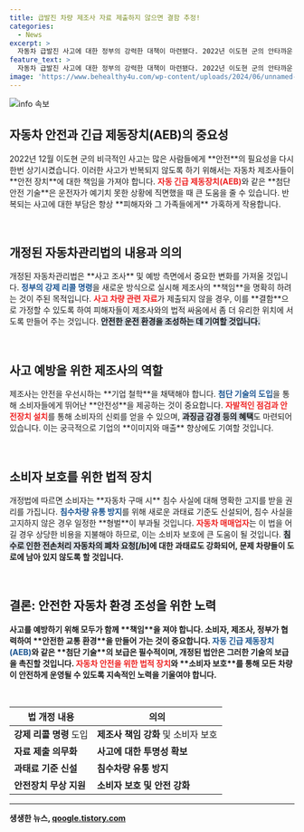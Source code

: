 ```yaml
---
title: 급발진 차량 제조사 자료 제출하지 않으면 결함 추정!
categories:
  - News
excerpt: >
  자동차 급발진 사고에 대한 정부의 강력한 대책이 마련됐다. 2022년 이도현 군의 안타까운 사고를 토대로, 자동차 제조사가 사고 관련 자료를 제출하지 않으면 차량에 결함이 있는 것으로 간주된다. 새 개정안이 시행되면 제조사는 강제 리콜에 직면할 수 있으며, 침수 차량 불법 유통에 대한 처벌도 강화된다. 소비자 보호와 안전을 위해 한층 강력해진 법안의 전말을 확인해보라!
feature_text: >
  자동차 급발진 사고에 대한 정부의 강력한 대책이 마련됐다. 2022년 이도현 군의 안타까운 사고를 토대로, 자동차 제조사가 사고 관련 자료를 제출하지 않으면 차량에 결함이 있는 것으로 간주된다. 새 개정안이 시행되면 제조사는 강제 리콜에 직면할 수 있으며, 침수 차량 불법 유통에 대한 처벌도 강화된다. 소비자 보호와 안전을 위해 한층 강력해진 법안의 전말을 확인해보라!
image: 'https://www.behealthy4u.com/wp-content/uploads/2024/06/unnamed-file.png'
---
```


<p><img src="https://www.behealthy4u.com/wp-content/uploads/2024/06/unnamed-file.png" alt="info 속보" /></p>

<h2 data-ke-size="size26">자동차 안전과 긴급 제동장치(AEB)의 중요성</h2>

<p data-ke-size="size16">2022년 12월 이도현 군의 비극적인 사고는 많은 사람들에게 **안전**의 필요성을 다시 한번 상기시켰습니다. 이러한 사고가 반복되지 않도록 하기 위해서는 자동차 제조사들이 **안전 장치**에 대한 책임을 가져야 합니다. <b><span style="color: #ee2323;">자동 긴급 제동장치(AEB)</span></b>와 같은 **첨단 안전 기술**은 운전자가 예기치 못한 상황에 직면했을 때 큰 도움을 줄 수 있습니다. 반복되는 사고에 대한 부담은 항상 **피해자와 그 가족들에게** 가혹하게 작용합니다.</p>

<p data-ke-size="size16">&nbsp;</p>

<h2 data-ke-size="size26">개정된 자동차관리법의 내용과 의의</h2>

<p data-ke-size="size16">개정된 자동차관리법은 **사고 조사** 및 예방 측면에서 중요한 변화를 가져올 것입니다. <b><span style="color: #1a5490;">정부의 강제 리콜 명령</span></b>을 새로운 방식으로 실시해 제조사의 **책임**을 명확히 하려는 것이 주된 목적입니다. <b><span style="color: #ee2323;">사고 차량 관련 자료</span></b>가 제출되지 않을 경우, 이를 **결함**으로 가정할 수 있도록 하여 피해자들이 제조사와의 법적 싸움에서 좀 더 유리한 위치에 서도록 만들어 주는 것입니다. <b><span style="background-color: #21538527;">안전한 운전 환경을 조성하는 데 기여할 것입니다.</span></b></p>

<p data-ke-size="size16">&nbsp;</p>

<h2 data-ke-size="size26">사고 예방을 위한 제조사의 역할</h2>

<p data-ke-size="size16">제조사는 안전을 우선시하는 **기업 철학**을 채택해야 합니다. <b><span style="color: #1a5490;">첨단 기술의 도입</span></b>을 통해 소비자들에게 뛰어난 **안전성**을 제공하는 것이 중요합니다. <b><span style="color: #ee2323;">자발적인 점검과 안전장치 설치</span></b>를 통해 소비자의 신뢰를 얻을 수 있으며, <b><span style="background-color: #21538527;">과징금 감경 등의 혜택</span></b>도 마련되어 있습니다. 이는 궁극적으로 기업의 **이미지와 매출** 향상에도 기여할 것입니다.</p>

<p data-ke-size="size16">&nbsp;</p>

<h2 data-ke-size="size26">소비자 보호를 위한 법적 장치</h2>

<p data-ke-size="size16">개정법에 따르면 소비자는 **자동차 구매 시** 침수 사실에 대해 명확한 고지를 받을 권리를 가집니다. <b><span style="color: #1a5490;">침수차량 유통 방지</span></b>를 위해 새로운 과태료 기준도 신설되어, 침수 사실을 고지하지 않은 경우 일정한 **형벌**이 부과될 것입니다. <b><span style="color: #ee2323;">자동차 매매업자</span></b>는 이 법을 어길 경우 상당한 비용을 지불해야 하므로, 이는 소비자 보호에 큰 도움이 될 것입니다. <b><span style="background-color: #21538527;">침수로 인한 전손처리 자동차의 폐차 요청[/b]</span>에 대한 과태료도 강화되어, 문제 차량들이 도로에 남아 있지 않도록 할 것입니다.</p>

<p data-ke-size="size16">&nbsp;</p>

<h2 data-ke-size="size26">결론: 안전한 자동차 환경 조성을 위한 노력</h2>

<p data-ke-size="size16">사고를 예방하기 위해 모두가 함께 **책임**을 져야 합니다. 소비자, 제조사, 정부가 협력하여 **안전한 교통 환경**을 만들어 가는 것이 중요합니다. <b><span style="color: #1a5490;">자동 긴급 제동장치(AEB)</span></b>와 같은 **첨단 기술**의 보급은 필수적이며, 개정된 법안은 그러한 기술의 보급을 촉진할 것입니다. <b><span style="color: #ee2323;">자동차 안전을 위한 법적 장치</span></b>와 **소비자 보호**를 통해 모든 차량이 안전하게 운영될 수 있도록 지속적인 노력을 기울여야 합니다.</p>

<p data-ke-size="size16">&nbsp;</p>

<table>
    <thead>
        <tr>
            <th>법 개정 내용</th>
            <th>의의</th>
        </tr>
    </thead>
    <tbody>
        <tr>
            <td><b>강제 리콜 명령</b> 도입</td>
            <td><b>제조사 책임 강화</b> 및 소비자 보호</td>
        </tr>
        <tr>
            <td><b>자료 제출 의무화</b></td>
            <td><b>사고에 대한 투명성 확보</b></td>
        </tr>
        <tr>
            <td><b>과태료 기준 신설</b></td>
            <td><b>침수차량 유통 방지</b></td>
        </tr>
        <tr>
            <td><b>안전장치 무상 지원</b></td>
            <td><b>소비자 보호 및 안전 강화</b></td>
        </tr>
    </tbody>
</table>

<hr />
생생한 뉴스, <a href="https://qoogle.tistory.com" rel="dofollow">qoogle.tistory.com</a>


